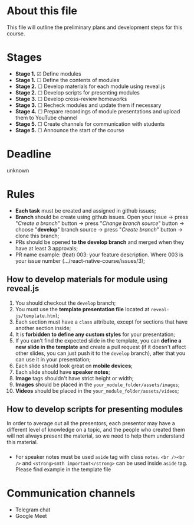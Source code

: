 # About this file

This file will outline the preliminary plans and development steps for this course.

# Stages
- **Stage 1.** &#9745; Define modules
- **Stage 1.** &#9744; Define the contents of modules
- **Stage 2.** &#9744; Develop materials for each module using reveal.js
- **Stage 2.** &#9744; Develop scripts for presenting modules
- **Stage 3.** &#9744; Develop cross-review homeworks
- **Stage 3.** &#9744; Recheck modules and update them if necessary
- **Stage 4.** &#9744; Prepare recordings of module presentations and upload them to YouTube channel
- **Stage 5.** &#9744; Create channels for communication with students
- **Stage 5.** &#9744; Announce the start of the course

# Deadline
unknown

# Rules

- **Each task** must be created and assigned in github issues;
- **Branch** should be create using github issues. Open your issue -> press "_Create a branch_" button -> press "_Change branch source_" button -> choose "**develop**" branch source -> press "_Create branch_" button -> clone this branch;
- PRs should be opened **to the develop branch** and merged when they have at least 3 approvals;
- PR name example: (feat) 003: your feature description. Where 003 is your issue number (.../react-native-course/issues/3);

## How to develop materials for module using reveal.js
1. You should checkout the ```develop``` branch;
1. You must use the **template presentation file** located at ```reveal-js/template.html```;
1. Each section must have a ```class``` attribute, except for sections that have another section inside;
1. It is **forbidden to define any custom styles** for your presentation;
1. If you can't find the expected slide in the template, you can **define a new slide in the template** and create a pull request (if it doesn't affect other slides, you can just push it to the ```develop``` branch), after that you can use it in your presentation;
1. Each slide should look great on **mobile devices**;
1. Each slide should have **speaker notes**;
1. **Image** tags shouldn't have strict height or width;
1. **Images** should be placed in the ```your_module_folder/assets/images```;
1. **Videos** should be placed in the ```your_module_folder/assets/videos```;

## How to develop scripts for presenting modules
In order to average out all the presentors, each presentor may have a different level of knowledge on a topic, and the people who created them will not always present the material, so we need to help them understand this material.
### 
- For speaker notes must be used ```aside``` tag with class ```notes```. ```<br /><br />``` and ```<strong>smth important</strong>``` can be used inside ```aside``` tag. Please find example in the template file


# Communication channels

- Telegram chat
- Google Meet
